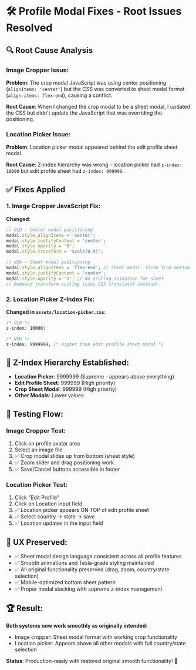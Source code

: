 # 🛠️ Profile Modal Fixes - Root Issues Resolved

## 🔍 Root Cause Analysis

### Image Cropper Issue:
**Problem**: The crop modal JavaScript was using center positioning (`alignItems: 'center'`) but the CSS was converted to sheet modal format (`align-items: flex-end`), causing a conflict.

**Root Cause**: When I changed the crop modal to be a sheet modal, I updated the CSS but didn't update the JavaScript that was overriding the positioning.

### Location Picker Issue:
**Problem**: Location picker modal appeared behind the edit profile sheet modal.

**Root Cause**: Z-index hierarchy was wrong - location picker had `z-index: 10000` but edit profile sheet had `z-index: 999999`.

## ✅ Fixes Applied

### 1. Image Cropper JavaScript Fix:
**Changed**:
```javascript
// OLD - Center modal positioning
modal.style.alignItems = 'center';
modal.style.justifyContent = 'center';
modal.style.opacity = '0';
modal.style.transform = 'scale(0.9)';

// NEW - Sheet modal positioning  
modal.style.alignItems = 'flex-end'; // Sheet modal: slide from bottom
modal.style.justifyContent = 'center';
modal.style.opacity = '1'; // No scaling animation for sheet
// Removed transform scaling (uses CSS translateY instead)
```

### 2. Location Picker Z-Index Fix:
**Changed in `assets/location-picker.css`**:
```css
/* OLD */
z-index: 10000;

/* NEW */
z-index: 9999999; /* Higher than edit profile sheet modal */
```

## 🎯 Z-Index Hierarchy Established:
- **Location Picker**: 9999999 (Supreme - appears above everything)
- **Edit Profile Sheet**: 999999 (High priority)
- **Crop Sheet Modal**: 999999 (High priority)
- **Other Modals**: Lower values

## 🧪 Testing Flow:

### Image Cropper Test:
1. Click on profile avatar area
2. Select an image file
3. ✅ Crop modal slides up from bottom (sheet style)
4. ✅ Zoom slider and drag positioning work
5. ✅ Save/Cancel buttons accessible in footer

### Location Picker Test:
1. Click "Edit Profile" 
2. Click on Location input field
3. ✅ Location picker appears ON TOP of edit profile sheet
4. ✅ Select country → state → save
5. ✅ Location updates in the input field

## 🎨 UX Preserved:
- ✅ Sheet modal design language consistent across all profile features
- ✅ Smooth animations and Tesla-grade styling maintained
- ✅ All original functionality preserved (drag, zoom, country/state selection)
- ✅ Mobile-optimized bottom sheet pattern
- ✅ Proper modal stacking with supreme z-index management

## 🏆 Result:
**Both systems now work smoothly as originally intended:**
- Image cropper: Sheet modal format with working crop functionality
- Location picker: Appears above all other modals with full country/state selection

**Status**: Production-ready with restored original smooth functionality! 🚀
